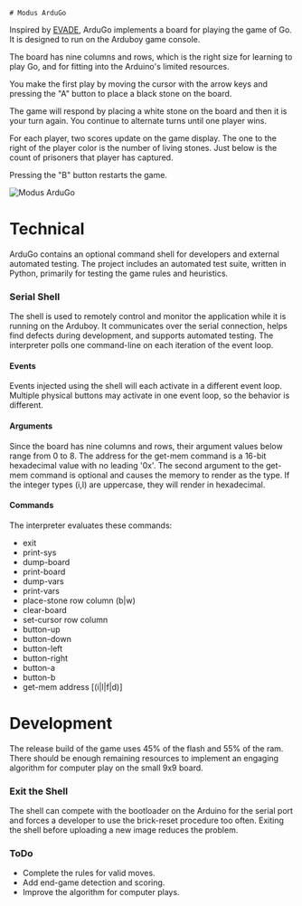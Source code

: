     # Modus ArduGo
Inspired by [EVADE](https://moduscreate.com/blog/announcing-evade-our-first-arduboy-game/), ArduGo implements a board for playing the game of Go. It is designed to run on the Arduboy game console.

The board has nine columns and rows, which is the right size for learning to play Go, and for fitting into the Arduino's limited resources.

You make the first play by moving the cursor with the arrow keys and pressing the "A"  button to place a black stone on the board.

The game will respond by placing a white stone on the board and then it is your turn again. You continue to alternate turns until one player wins.

For each player, two scores update on the game display. The one to the right of the player color is the number of living stones. Just below is the count of prisoners that player has captured.

Pressing the "B" button restarts the game.

![Modus ArduGo](https://raw.githubusercontent.com/ModusCreateOrg/go-arduboy-game/master/images/web/ModusCreat-ArduGo-1-MODUS-article-featured.jpg "Modus ArduGo")

# Technical
ArduGo contains an optional command shell for developers and external automated testing. The project includes an automated test suite, written in Python, primarily for testing the game rules and heuristics. 

### Serial Shell
The shell is used to remotely control and monitor the application while it is running on the Arduboy. It communicates over the serial connection, helps find defects during development, and supports automated testing. The interpreter polls one command-line on each iteration of the event loop.  

#### Events
Events injected using the shell will each activate in a different event loop. Multiple physical buttons may activate in one event loop, so the behavior is different.

#### Arguments
Since the board has nine columns and rows, their argument values below range from 0 to 8. The address for the get-mem command is a 16-bit hexadecimal value with no leading '0x'. The second argument to the get-mem command is optional and causes the memory to render as the type. If the integer types (i,l) are uppercase, they will render in hexadecimal.

#### Commands
The interpreter evaluates these commands:

* exit
* print-sys
* dump-board
* print-board
* dump-vars
* print-vars
* place-stone row column (b|w)
* clear-board
* set-cursor row column
* button-up
* button-down
* button-left
* button-right
* button-a
* button-b
* get-mem address [(i|l|f|d)]

# Development
The release build of the game uses 45% of the flash and 55% of the ram. There should be enough remaining resources to implement an engaging algorithm for computer play on the small 9x9 board.

### Exit the Shell
The shell can compete with the bootloader on the Arduino for the serial port and forces a developer to use the brick-reset procedure too often. Exiting the shell before uploading a new image reduces the problem.

### ToDo
* Complete the rules for valid moves.
* Add end-game detection and scoring.
* Improve the algorithm for computer plays.




 





